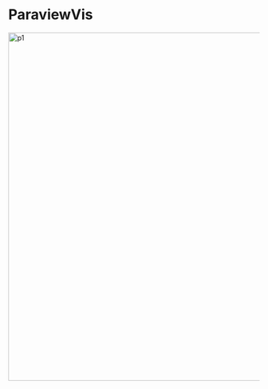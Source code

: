 # ParaviewVis

<img width="699" alt="p1" src="https://github.com/sophiaahh/ParaviewVis/assets/67487404/7c399144-447d-4c87-9061-38623d299655">

